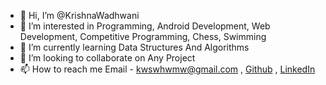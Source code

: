 - 👋 Hi, I’m @KrishnaWadhwani
- 👀 I’m interested in Programming, Android Development, Web Development, Competitive Programming, Chess, Swimming
- 🌱 I’m currently learning Data Structures And Algorithms
- 💞️ I’m looking to collaborate on Any Project
- 📫 How to reach me Email - kwswhwmw@gmail.com , [Github](https://github.com/KrishnaWadhwani/) , [LinkedIn](https://www.linkedin.com/in/krishna-wadhwani-1063b81ab/)
<!---
KrishnaWadhwani/KrishnaWadhwani is a ✨ special ✨ repository because its `README.md` (this file) appears on your GitHub profile.
You can click the Preview link to take a look at your changes.
--->
